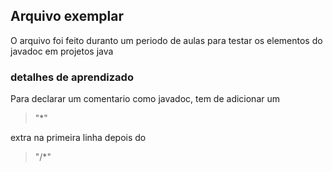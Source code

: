 ## Arquivo exemplar

O arquivo foi feito duranto um periodo de aulas para testar os elementos do javadoc em projetos java

### detalhes de aprendizado

Para declarar um comentario como javadoc, tem de adicionar um 

> "*"

extra na primeira linha depois do 

> "/*"
